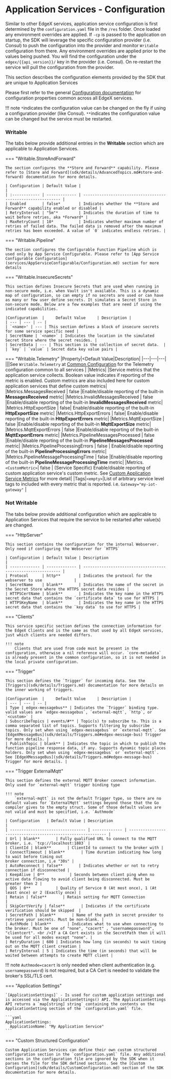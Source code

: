 # Application Services - Configuration

Similar to other EdgeX services, application service configuration is first determined by the `configuration.yaml` file in the `/res` folder. Once loaded any environment overrides are applied. If `-cp` is passed to the application on startup, the SDK will leverage the specific configuration provider (i.e. Consul) to push the configuration into the provider and monitor `Writable` configuration from there. Any environment overrides are applied prior to the values being pushed. You will find the configuration under the `edgex/{{api_version}}/` key in the provider (i.e. Consul). On re-restart the service will pull the configuration from the provider.

This section describes the configuration elements provided by the SDK that are unique to Application Services

Please first refer to the general [Configuration documentation](../../configuration/CommonConfiguration) for configuration properties common across all EdgeX services.

!!! note
    `*`indicates the configuration value can be changed on the fly if using a configuration provider (like Consul).
    `**`indicates the configuration value can be changed but the service must be restarted.

### Writable
The tabs below provide additional entries in the **Writable** section which are applicable to Application Services.

=== "Writable.StoreAndForward"

    The section configures the **Store and Forward** capability. Please refer to [Store and Forward](sdk/details/AdvancedTopics.md#store-and-forward) documentation for more details.
    
    | Configuration | Default Value |                                                              |
    | :------------ | ------------- | ------------------------------------------------------------ |
    | Enabled       | false*        | Indicates whether the **Store and Forward** capability enabled or disabled |
    | RetryInterval | "5m"*         | Indicates the duration of time to wait before retries, aka *Forward* |
    | MaxRetryCount | 10*           | Indicates whether maximum number of retries of failed data. The failed data is removed after the maximum retries has been exceeded. A value of `0` indicates endless retries. |

=== "Writable.Pipeline"

    The section configures the Configurable Function Pipeline which is used only by App Service Configurable. Please refer to [App Service Configurable Configuration](services/AppServiceConfigurable/Configuration.md) section for more details

=== "Writable.InsecureSecrets"

    This section defines Insecure Secrets that are used when running in non-secure mode, i.e. when Vault isn't available. This is a dynamic map of configuration, so can empty if no secrets are used or can have as many or few user define secrets. It simulates a Secret Store in non-secure mode. Below are a few examples that are need if using the indicated capabilities.
    
    |Configuration  |     Default Value     | Description |
    | --- | --- | -- |
    | `<name>' | --- | This section defines a block of insecure secrets for some service specific need |
    | SecretName | `<name>` | Indicates the location in the simulated Secret Store where the secret resides. |
    | SecretData | --- | This section is the collection of secret data.  |
    | `key` | `value` | Secret data key value pairs |

=== "Writable.Telemetry"
    |Property|<Default Value|Description|
    |---|---|---|
    |||See `Writable.Telemetry` at [Common Configuration](../configuration/CommonConfiguration.md/#configuration-properties) for the Telemetry configuration common to all services |
    |Metrics|     |Service metrics that the application service collects. Boolean value indicates if reporting of the metric is enabled. Custom metrics are also included here for custom application services that define custom metrics|
    |Metrics.MessagesReceived |  false |Enable/disable reporting of the built-in **MessagesReceived** metric|
    |Metrics.InvalidMessagesReceived | false |Enable/disable reporting of the built-in **InvalidMessagesReceived** metric|
    |Metrics.HttpExportSize   |  false| Enable/disable reporting of the built-in **HttpExportSize** metric|
    |Metrics.HttpExportErrors   |  false| Enable/disable reporting of the built-in **HttpExportErrors** metric|
    |Metrics.MqttExportSize   | false |Enable/disable reporting of the built-in **MqttExportSize** metric|
    |Metrics.MqttExportErrors   | false |Enable/disable reporting of the built-in **MqttExportErrors** metric|
    |Metrics.PipelineMessagesProcessed | false |Enable/disable reporting of the built-in **PipelineMessagesProcessed** metric|
    |Metrics.PipelineProcessingErrors | false | Enable/disable reporting of the built-in **PipelineProcessingErrors** metric|
    |Metrics.PipelineMessageProcessingTime | false |Enable/disable reporting of the built-in **PipelineMessageProcessingTime** metric|
    |Metrics.`<CustomMetric>`| false | (Service Specific) Enable/disable reporting of custom application service's custom metric. See [Custom Application Service Metrics](sdk/details/AdvancedTopics.md/#custom-application-service-metrics) for more detail|
    |Tags|`<empty>`|List of arbitrary service level tags to included with every metric that is reported. i.e. `Gateway="my-iot-gateway"` |

### Not Writable

The tabs below provide additional configuration which are applicable to Application Services that require the service to be restarted after value(s) are changed.

=== "HttpServer"

    This section contains the configuration for the internal Webserver. Only need if configuring the Webserver for `HTTPS`
    
    | Configuration | Default Value | Description                                                  |
    | ------------- | ------------- | ------------------------------------------------------------ |
    | Protocol      | http**        | Indicates the protocol for the webserver to use              |
    | SecretName    | blank**       | Indicates the name of the secret in the Secret Store where the HTTPS secret data resides |
    | HTTPSCertName | blank**       | Indicates the key name in the HTTPS secret data that contains the `certificate data` to use for HTTPS |
    | HTTPSKeyName  | blank**       | Indicates the key name in the HTTPS secret data that contains the `key data` to use for HTTPS |

=== "Clients"

    This service specific section defines the connection information for the EdgeX Clients and is the same as that used by all EdgeX services, just which clients are needed differs. 

    !!! note
        Clients that are used from code must be present in the configuration, otherwise a nil reference will occur. `core-metadata` is already present in the common configuration, so it is not needed in the local private configuration.
=== "Trigger"

    This section defines the `Trigger` for incoming data. See the [Triggers](sdk/details/Triggers.md) documentation for more details on the inner working of triggers. 
     
    |Configuration  |     Default Value     | Description |
    | --- | --- | -- |
    | Type | edgex-messagebus** | Indicates the `Trigger` binding type. valid values are `edgex-messagebus`, `external-mqtt`, `http`, or `<custom>` |
    | SubscribeTopics | events/#** | Topic(s) to subscribe to. This is a comma separated list of topics. Supports filtering by subscribe topics. Only set when using `edgex-messagebus` or `external-mqtt`. See [EdgeXMessageBus](sdk/details/Triggers.md#edgex-message-bus) Trigger for more details. |
    | PublishTopic | blank** | Indicates the topic in which to publish the function pipeline response data, if any. Supports dynamic topic places holders. Only set when using `edgex-messagebus` or `external-mqtt`. See [EdgeXMessageBus](sdk/details/Triggers.md#edgex-message-bus) Trigger for more details. |

=== "Trigger ExternalMqtt"

    This section defines the external MQTT Broker connect information.
    Only used for `external-mqtt` trigger binding type
    
    !!! note
        `external-mqtt` is not the default Trigger type, so there are no default values for `ExternalMqtt` settings beyond those that the Go compiler gives to the empty struct. Some of those default values are not valid and must be specified, i.e. `Authmode`
    
    | Configuration   | Default Value | Description                                                  |
    | --------------------------------- | ------------- | ------------------------------------------------------------ |
    | Url | blank**       | Fully qualified URL to connect to the MQTT broker, i.e. `tcp://localhost:1883` |
    | ClientId | blank**       | ClientId to connect to the broker with |
    | ConnectTimeout | blank**       | Time duration indicating how long to wait before timing out                                                        broker connection, i.e "30s" |
    | AutoReconnect | false**       | Indicates whether or not to retry connection if disconnected |
    | KeepAlive | 0**           | Seconds between client ping when no active data flowing to avoid client being disconnected. Must be greater then 2 |
    | QOS | 0**           | Quality of Service 0 (At most once), 1 (At least once) or 2 (Exactly once) |
    | Retain | false**       | Retain setting for MQTT Connection                           |
    | SkipCertVerify | false**       | Indicates if the certificate verification should be skipped  |
    | SecretPath | blank**       | Name of the path in secret provider to retrieve your secrets. Must be non-blank. |
    | AuthMode | blank**       | Indicates what to use when connecting to the broker. Must be one of "none", "cacert" , "usernamepassword", "clientcert". <br />If a CA Cert exists in the SecretPath then it will be used for all modes except "none". |
    | RetryDuration | 600 | Indicates how long (in seconds) to wait timing out on the MQTT client creation |
    | RetryInterval | 5 | Indicates the time (in seconds) that will be waited between attempts to create MQTT client |

!!! note
        `Authmode=cacert` is only needed when client authentication (e.g. `usernamepassword`) is not required, but a CA Cert is needed to validate the broker's SSL/TLS cert.

=== "Application Settings"

    `[ApplicationSettings]` - Is used for custom application settings and is accessed via the ApplicationSettings() API. The ApplicationSettings API returns a `map[string] string` containing the contents on the ApplicationSetting section of the `configuration.yaml` file.
    
    ```yaml
    ApplicationSettings:
      ApplicationName: "My Application Service"
    ```

=== "Custom Structured Configuration"

    Custom Application Services can define their own custom structured configuration section in the `configuration.yaml` file. Any additional sections in the configuration file are ignored by the SDK when it parses the file for the SDK defined sections. See the [Custom Configuration](sdk/details/CustomConfiguration.md) section of the SDK documentation for more details.

